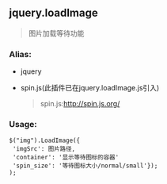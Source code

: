 ## jquery.loadImage

> 图片加载等待功能

### Alias: 

* jquery
* spin.js(此插件已在jquery.loadImage.js引入)

    >  spin.js:http://spin.js.org/


### Usage:


```
$("img").LoadImage({
 'imgSrc': 图片路径,
 'container': '显示等待图标的容器'
 'spin_size': '等待图标大小/normal/small'});
);

```